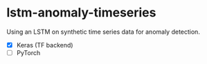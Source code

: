 # lstm-anomaly-timeseries

Using an LSTM on synthetic time series data for anomaly detection.

- [x] Keras (TF backend)
- [ ] PyTorch
